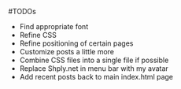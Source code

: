 #TODOs

- Find appropriate font
- Refine CSS
- Refine positioning of certain pages
- Customize posts a little more
- Combine CSS files into a single file if possible
- Replace Shply.net in menu bar with my avatar
- Add recent posts back to main index.html page

